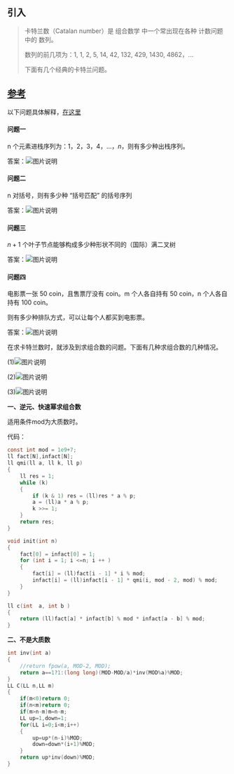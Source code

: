 ## 引入


> 卡特兰数（Catalan number）是 组合数学 中一个常出现在各种 计数问题 中的 数列。
>
> 数列的前几项为：1, 1, 2, 5, 14, 42, 132, 429, 1430, 4862，...
>
> 下面有几个经典的卡特兰问题。

## [参考](https://zhuanlan.zhihu.com/p/97619085) 

以下问题具体解释，[在这里](https://zhuanlan.zhihu.com/p/97619085) 

#### 问题一

n 个元素进栈序列为：$1，2，3，4，...，n$，则有多少种出栈序列。

答案：![图片说明](https://www.nowcoder.com/equation?tex=%5Cfrac%7BC_%7B2n%7D%5E%7Bn%7D%7D%7Bn%2B1%7D "图片标题") 

#### 问题二

n 对括号，则有多少种 “括号匹配” 的括号序列

答案：![图片说明](https://www.nowcoder.com/equation?tex=%5Cfrac%7BC_%7B2n%7D%5E%7Bn%7D%7D%7Bn%2B1%7D "图片标题") 

#### 问题三

$n + 1$ 个叶子节点能够构成多少种形状不同的（国际）满二叉树

答案：![图片说明](https://www.nowcoder.com/equation?tex=%5Cfrac%7BC_%7B2n%7D%5E%7Bn%7D%7D%7Bn%2B1%7D "图片标题") 

#### 问题四

电影票一张 50 coin，且售票厅没有 coin。m 个人各自持有 50 coin，n 个人各自持有 100 coin。

则有多少种排队方式，可以让每个人都买到电影票。

答案：![图片说明](https://www.nowcoder.com/equation?tex=(C_%7Bm%2Bn%7D%5E%7Bm%7D-C_%7Bm%2Bn%7D%5E%7Bm%2B1%7D)*m!*n! "图片标题") 

在求卡特兰数时，就涉及到求组合数的问题。下面有几种求组合数的几种情况。

(1)![图片说明](https://www.nowcoder.com/equation?tex=C_%7Bn%7D%3D%5Csum_%7Bk%3D0%7D%5E%7Bn%7D%7BC_%7Bk%7DC_%7Bn-k-1%7D%7D "图片标题") 

(2)![图片说明](https://www.nowcoder.com/equation?tex=C_%7Bn%7D%3D%5Cfrac%7B4n-2%7D%7Bn%2B1%7DC_%7Bn-1%7D "图片标题") 

(3)![图片说明](https://www.nowcoder.com/equation?tex=C_%7Bn%7D%3D%5Cfrac%7B1%7D%7Bn%2B1%7DC_%7B2n%7D%5E%7Bn%7D%3D%5Cfrac%7B(2n)!%7D%7B(n%2B1)!n!%7D "图片标题") 

**一、逆元、快速幂求组合数**

适用条件mod为大质数时。

代码：

```c
const int mod = 1e9+7;
ll fact[N],infact[N];
ll qmi(ll a, ll k, ll p)
{
    ll res = 1;
    while (k)
    {
        if (k & 1) res = (ll)res * a % p;
        a = (ll)a * a % p;
        k >>= 1;
    }
    return res;
}

void init(int n)
{
    fact[0] = infact[0] = 1;
    for (int i = 1; i <=n; i ++ )
    {
        fact[i] = (ll)fact[i - 1] * i % mod;
        infact[i] = (ll)infact[i - 1] * qmi(i, mod - 2, mod) % mod;
    }
}

ll c(int  a, int b )
{
    return (ll)fact[a] * infact[b] % mod * infact[a - b] % mod;
}
```

**二、不是大质数**

```c
int inv(int a)
{
	//return fpow(a, MOD-2, MOD); 
	return a==1?1:(long long)(MOD-MOD/a)*inv(MOD%a)%MOD; 
}
LL C(LL n,LL m) 
{
	if(m<0)return 0; 
	if(n<m)return 0; 
	if(m>n-m)m=n-m; 
	LL up=1,down=1; 
	for(LL i=0;i<m;i++)
	{
		up=up*(n-i)%MOD; 
		down=down*(i+1)%MOD; 
	}
	return up*inv(down)%MOD; 
} 
```

